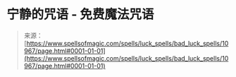 <!--yml

分类：未分类

日期：2024年06月12日 18:47:54

-->

# 宁静的咒语 - 免费魔法咒语

> 来源：[https://www.spellsofmagic.com/spells/luck_spells/bad_luck_spells/10967/page.html#0001-01-01](https://www.spellsofmagic.com/spells/luck_spells/bad_luck_spells/10967/page.html#0001-01-01)
